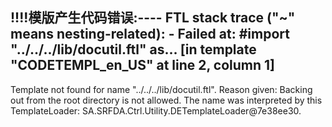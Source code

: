 !!!!模版产生代码错误:----
FTL stack trace ("~" means nesting-related):
	- Failed at: #import "../../../lib/docutil.ftl" as...  [in template "CODETEMPL_en_US" at line 2, column 1]
----
Template not found for name "../../../lib/docutil.ftl".
Reason given: Backing out from the root directory is not allowed.
The name was interpreted by this TemplateLoader: SA.SRFDA.Ctrl.Utility.DETemplateLoader@7e38ee30.